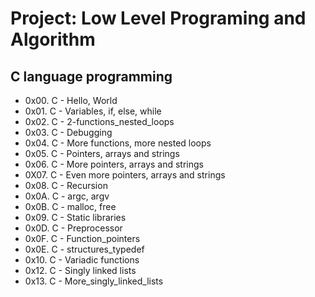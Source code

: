 # 		Project: Low Level Programing and Algorithm
##			C language programming
- 0x00. C - Hello, World
- 0x01. C - Variables, if, else, while
- 0x02. C - 2-functions_nested_loops
- 0x03. C - Debugging 
- 0x04. C - More functions, more nested loops
- 0x05. C - Pointers, arrays and strings
- 0x06. C - More pointers, arrays and strings
- 0X07. C - Even more pointers, arrays and strings
- 0x08. C - Recursion
- 0x0A. C - argc, argv
- 0x0B. C - malloc, free
- 0x09. C - Static libraries
- 0x0D. C - Preprocessor
- 0x0F. C - Function_pointers
- 0x0E. C - structures_typedef
- 0x10. C - Variadic functions
- 0x12. C - Singly linked lists
- 0x13. C - More_singly_linked_lists
